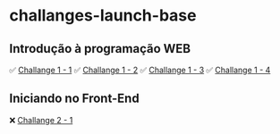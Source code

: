 # challanges-launch-base

<h2>Introdução à programação WEB</h2>

✅ [Challange 1 - 1](https://github.com/rocketseat-education/bootcamp-launchbase-desafios-02/blob/master/desafios/02-1-primeiro-html.md)
✅ [Challange 1 - 2](https://github.com/rocketseat-education/bootcamp-launchbase-desafios-02/blob/master/desafios/02-1-primeiro-html.md)
✅ [Challange 1 - 3](https://github.com/rocketseat-education/bootcamp-launchbase-desafios-02/blob/master/desafios/02-1-primeiro-html.md)
✅ [Challange 1 - 4](https://github.com/rocketseat-education/bootcamp-launchbase-desafios-02/blob/master/desafios/02-1-primeiro-html.md)

<h2>Iniciando no Front-End</h2>

❌ [Challange 2 - 1](https://github.com/rocketseat-education/bootcamp-launchbase-desafios-02/blob/master/desafios/02-1-primeiro-html.md)
